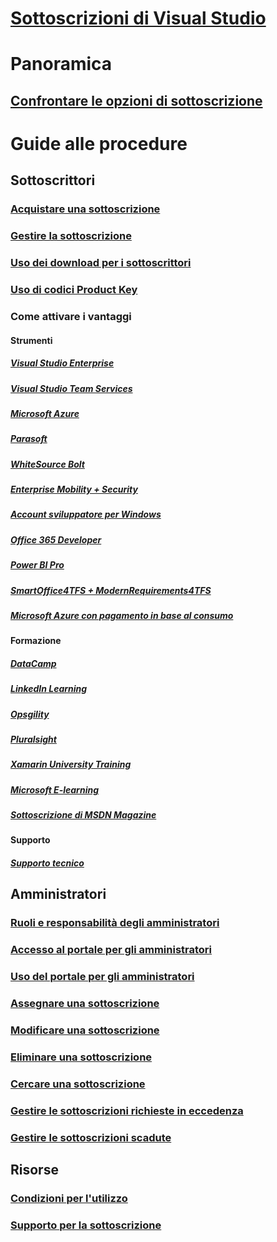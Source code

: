 # [Sottoscrizioni di Visual Studio](index.md)
# Panoramica
## [Confrontare le opzioni di sottoscrizione](compare-subscriptions.md)

# Guide alle procedure
##  Sottoscrittori
### [Acquistare una sottoscrizione](buy-vs-subscriptions.md)
### [Gestire la sottoscrizione](manage-vs-subscriptions.md)
### [Uso dei download per i sottoscrittori](subscriber-downloads.md)
### [Uso di codici Product Key](product-keys.md)
### Come attivare i vantaggi
#### Strumenti
##### [Visual Studio Enterprise](vs-ide-benefit.md) 
##### [Visual Studio Team Services](vs-vsts.md)
##### [Microsoft Azure](vs-azure.md) 
##### [Parasoft](vs-parasoft.md)
##### [WhiteSource Bolt](vs-whitesource.md)
##### [Enterprise Mobility + Security](vs-ems.md)
##### [Account sviluppatore per Windows](vs-windows-dev.md)
##### [Office 365 Developer](vs-office-dev.md)
##### [Power BI Pro](vs-pbi.md)
##### [SmartOffice4TFS + ModernRequirements4TFS](vs-modernreq.md)
##### [Microsoft Azure con pagamento in base al consumo](vs-azure-payg.md) 
#### Formazione
##### [DataCamp](vs-datacamp.md)
##### [LinkedIn Learning](vs-linkedin-learning.md)
##### [Opsgility](vs-opsgility.md)
##### [Pluralsight](vs-pluralsight.md)
##### [Xamarin University Training](vs-xamarin.md)
##### [Microsoft E-learning](vs-elearn.md)
##### [Sottoscrizione di MSDN Magazine](vs-msdn.md)
#### Supporto
##### [Supporto tecnico](vs-tech-support.md)

## Amministratori
### [Ruoli e responsabilità degli amministratori](admin-responsibilities.md)
### [Accesso al portale per gli amministratori](access-admin-portal.md)
### [Uso del portale per gli amministratori](using-admin-portal.md)
### [Assegnare una sottoscrizione](assign-license.md)
### [Modificare una sottoscrizione](edit-license.md)
### [Eliminare una sottoscrizione](delete-license.md)
### [Cercare una sottoscrizione](search-license.md)
### [Gestire le sottoscrizioni richieste in eccedenza](handle-overclaimed-license.md)
### [Gestire le sottoscrizioni scadute](handle-expired-license.md)

## Risorse
### [Condizioni per l'utilizzo](vs-license-terms.md)
### [Supporto per la sottoscrizione](https://www.visualstudio.com/subscriptions/support/)
